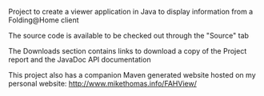 Project to create a viewer application in Java to display information from a Folding@Home client

The source code is available to be checked out through the "Source" tab

The Downloads section contains links to download a copy of the Project report and the JavaDoc API documentation

This project also has a companion Maven generated website hosted on my personal website:
http://www.mikethomas.info/FAHView/
